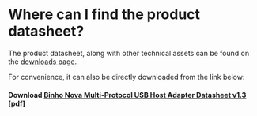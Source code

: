 # Where can I find the product datasheet?

The product datasheet, along with other technical assets can be found on the [downloads page](https://binho.io/pages/downloads).

For convenience, it can also be directly downloaded from the link below:

#### Download [Binho Nova Multi-Protocol USB Host Adapter Datasheet v1.3](https://cdn.binho.io/doc/nova/datasheet/latest/Binho%20Nova%20Datasheet%20v1.3.pdf) \[pdf\]










